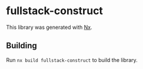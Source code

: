 # fullstack-construct

This library was generated with [Nx](https://nx.dev).

## Building

Run `nx build fullstack-construct` to build the library.
